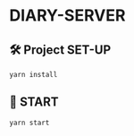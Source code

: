 # DIARY-SERVER

## 🛠 Project SET-UP

```shell
yarn install
```

## 🚀 START

```shell
yarn start
```
